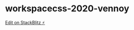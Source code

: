 # workspacecss-2020-vennoy

[Edit on StackBlitz ⚡️](https://stackblitz.com/edit/workspacecss-2020-vennoy)